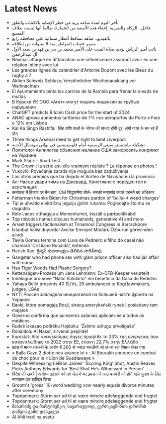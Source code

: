 # Latest News
-  تأخر النوم لمدة ساعة يزيد من خطر الإصابة بالاكتئاب والقلق
-  عاجل.. الزكاة والضريبة: إعفاء هذه الأمتعة من الجمارك طالما أنها ليست بغلاف المصنع
-  بالفيديو.. شاهد تساقط أمطار مسائية على محافظة رابغ
-  مصير حساب المواطن بعد 6 سنوات من إطلاقه
-  نائب أمير الرياض يؤدي صلاة الميت على الأمير محمد بن بدر بن فهد بن سعد الأول آل عبدالرحمن
-  Neymar attaque en diffamation une influenceuse assurant avoir eu une relation intime avec lui
-  Les grandes lignes du calendrier d'Antoine Dupont avec les Bleus du rugby à 7
-  Aktien Schweiz Schluss: Versöhnlicher Wochenausklang vor Weihnachten
-  El Ayuntamiento pinta los carriles de la Rambla para frenar la oleada de multas
-  В Курске УК ООО «Агат» могут лишить лицензии за грубые нарушения
-  ChatGPT predicts Bitcoin Cash price for the start of 2024
-  ANAC aprova aumentos tarifários de 7% nos aeroportos do Porto e Faro e 12% em Lisboa
-  Kal Ka Singh Rashifal: सिंह राशि वालों के जीवन की बाधाएं होंगी दूर, लंबी यात्रा के बन रहे हैं योग
-  Three things Arsenal need to get right to beat Liverpool
-  تشكيلة مانشستر سيتي الرسمية أمام فلومينينسي في نهائي مونديال الأندية
-  Политолог Анпилогов объяснил желание США заморозить конфликт на Украине
-  Mark Slack – Road Test
-  The Crown : la série est-elle vraiment réaliste ? La réponse en photos !
-  Vuković: Povećanje zarada nije moguće bez zaduživanja
-  Los otros premios que ha dejado el Sorteo de Navidad en la provincia
-  Ал-Насър удари тима на Джерард, Кристиано с пореден гол и асистенция
-  कर्नाटक में हिजाब पर बैन हटा, CM सिद्धारमैया बोले- सबको मनपसंद कपड़े पहनने का अधिकार
-  Fetterman thanks Biden for Christmas pardon of 'bulls--t weed charges'
-  Tip je uhvatio električnu jegulju golim rukama: Pogledajte što mu se dogodilo
-  Kele János otthagyja a Momentumot, kiszáll a pártpolitikából
-  Top robotics names discuss humanoids, generative AI and more
-  Arrest triggers factionalism at Trinamool Congress in Barrackpore
-  İstanbul Valisi duyurdu! Avcılar Emniyet Müdürü Özburun görevinden alındı
-  Távila Gomes termina com Luva de Pedreiro e filho do casal não chamará 'Cristiano Ronaldo', entenda
-  Harish Rao: క్రిస్మస్ శుభాకాంక్షలు తెలిపిన హరీశ్‌రావు
-  Gangster who had phone sex with glam prison officer also had jail affair with nurse
-  Has Tiger Woods Had Plastic Surgery?
-  Kettensägen-Prozess um Jens Lehmann: Ex-DFB-Keeper verurteilt
-  Indelague promove “Natal Solidário” em benefício da Casa do Redolho
-  Yahaya Bello presents 40 SUVs, 25 ambulances to Kogi lawmakers, judges, LGAs
-  NYT: Россия завладела инициативой на большей части фронта на Украине
-  Banki, które pomagają Rosji, stracą amerykański rynek i posiadany tam majątek
-  Governo confirma que aumentos salariais aplicam-se a todos os médicos
-  Rudeš iskazao podršku Hajduku: ‘Želimo udrugu prvoligaša’
-  Ronaldolu Al Nassr, zirvenin peşinde!
-  Eurostat: Από ανανεώσιμες πηγές προήλθε το 23% της ενέργειας που καταναλώθηκε το 2022 στην ΕΕ, έναντι 22,7% στην Ελλάδα
-  फ्रांस में मानव तस्करी के आरोप में 300 से ज्यादा भारतीयों को ले जा रहा विमान रोका गया
-  « Balla Gaye 2 diotte neu avance bi » : Al Bourakh annonce un combat de choc pour le « Lion de Guediawaye »
-  Despite Witnessing LeBron James’ ‘Scoring King’ Shot, Austin Reaves Picks Anthony Edwards for ‘Best Shot He’s Witnessed in Person’
-  विदेश की खबरें | अयोग्य ठहराये गये एवं जेल में बंद इमरान ने आठ फरवरी को होने वाले चुनाव के लिए नामांकन पत्र दाखिल किया
-  Groom's 'gross' 10-word wedding vow nearly equals divorce minutes after ceremony
-  Topdanmark: Storm ser ud til at være mindre ødelæggende end frygtet
-  Topdanmark: Storm ser ud til at være mindre ødelæggende end frygtet
-  მახარაძე და მარტინენკო, სავარაუდოდ, ევროკავშირის დროშის დაწვის გამო დააკავეს
-  Al Ahli treći na svetu
